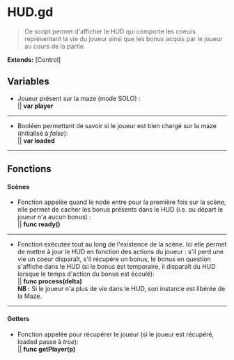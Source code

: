 # HUD.gd

> Ce script permet d'afficher le HUD qui comporte les coeurs représentant la vie du joueur ainsi que les bonus acquis par le joueur au cours de la partie.

**Extends:** [Control]

## Variables

 - Joueur présent sur la maze (mode SOLO) : <br/>
		||  **var player**<br/>
---
 - Booléen permettant de savoir si le joueur est bien chargé sur la maze (initialisé à *false*): <br/>
		||  **var loaded**<br/>
---

## Fonctions

#### Scènes
- Fonction appelée quand le node entre pour la première fois sur la scène, elle permet de cacher les bonus présents dans le HUD (i.e. au départ le joueur n'a aucun bonus) : <br/>
			|| **func ready()** <br/>
---
-  Fonction exécutée tout au long de l'existence de la scène. Ici elle permet de mettre à jour le HUD en fonction des actions du joueur : s'il perd une vie un coeur disparaît, s'il récupère un bonus, le bonus en question s'affiche dans le HUD (si le bonus est temporaire, il disparaît du HUD lorsque le temps d'action du bonus est écoulé): <br/>
		|| **func process(delta)**<br/>
**NB :** Si le joueur n'a plus de vie dans le HUD, son instance est libérée de la Maze.
---

#### Getters
- Fonction appelée pour récupérer le joueur (si le joueur est récupéré, loaded passe à *true*):<br/>
		  || **func getPlayer(p)** <br/>
